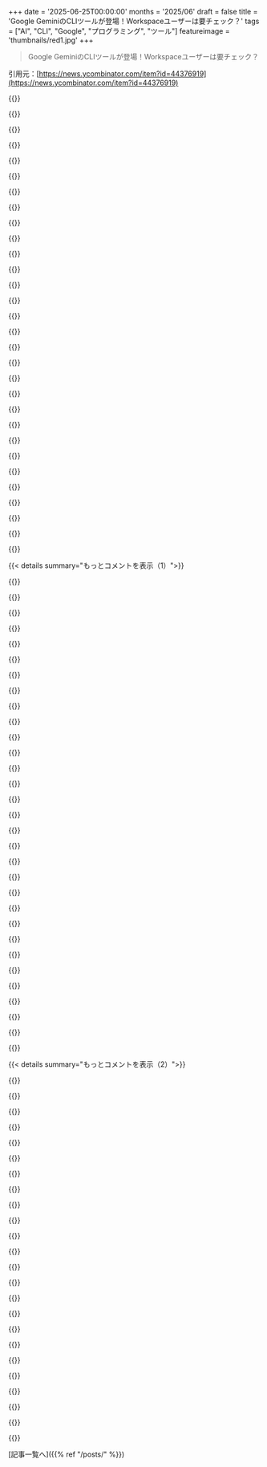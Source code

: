 +++
date = '2025-06-25T00:00:00'
months = '2025/06'
draft = false
title = 'Google GeminiのCLIツールが登場！Workspaceユーザーは要チェック？'
tags = ["AI", "CLI", "Google", "プログラミング", "ツール"]
featureimage = 'thumbnails/red1.jpg'
+++

> Google GeminiのCLIツールが登場！Workspaceユーザーは要チェック？

引用元：[https://news.ycombinator.com/item?id=44376919](https://news.ycombinator.com/item?id=44376919)




{{<matomeQuote body="GitHubのリポジトリはこちらだよ！ https://github.com/google-gemini/gemini-cli" userName="sync" createdAt="2025/06/25 13:10:46" color="">}}




{{<matomeQuote body="こんにちは、開発者だよ。今は利用者急増で大変だけど、みんなのフィードバックを読んでるからバグ報告や機能要望どんどん書き込んでね！TPUにも思いやりを！" userName="cperry" createdAt="2025/06/25 13:50:09" color="#45d325">}}




{{<matomeQuote body="Workspaceユーザーなのに`GOOGLE_CLOUD_PROJECT`って環境変数が無いってエラーが出たよ。GCP使ってないから設定方法が分かりにくいし、Workspaceユーザーが使えないのは困るな。" userName="ebiester" createdAt="2025/06/25 14:02:40" color="#45d325">}}




{{<matomeQuote body="Workspaceユーザーは「Gemini for Google Cloud」で月19ドル追加で払わないとCLI使えないみたい？それなら残念だな、普通のWorkspace契約に含まれてると思ったのに。情報源はこちら: https://console.cloud.google.com/marketplace/product/google/..." userName="thimabi" createdAt="2025/06/25 14:23:54" color="#38d3d3">}}




{{<matomeQuote body="今使えるツールはこんな感じらしいね。これらを拡張したり、逆に不要なものを無効にしたりってできるのかな？<br>利用可能なツール: ReadFolder, ReadFile, SearchText, FindFiles, Edit, WriteFile, WebFetch, ReadManyFiles, Shell, Save Memory, GoogleSearch" userName="elashri" createdAt="2025/06/25 13:54:34" color="#45d325">}}




{{<matomeQuote body="ターミナルでUI立ち上げずにサクッと短い応答だけ欲しいんだけど、そういう使い方できるの？「このシンボルをgrepで見つけるnmコマンド教えて」みたいな簡単な質問に素早く答えさせたいんだ。カスタムプロンプト書くしかないかな？" userName="danavar" createdAt="2025/06/25 15:32:39" color="#45d325">}}




{{<matomeQuote body="お願いだから、モデルがいつもエッセイみたいな長い回答書いたり、コードにやたら解説コメント付けたりするのやめてよ！毎回コメント消す羽目になるんだ。抑制できないみたいだし、「pythonで乱数生成する方法教えて」って質問に15秒もかかるのもアホらしい。" userName="nprateem" createdAt="2025/06/25 19:19:22" color="#38d3d3">}}




{{<matomeQuote body="[編集]全部ウソだった。勘違いしてたけどWorkspaceの無料ティアはまだ未対応なんだって。プロジェクト設定して課金が必要。これはWIPだよ。Workspaceユーザーも無料ティア使える[編集: cperryは間違い]、ログインで「その他」から「Google for Work」を選べばいいと思ってたんだけどね。みんなが使えるシンプルなフローにするの苦労してるよ。" userName="cperry" createdAt="2025/06/25 14:26:01" color="#45d325">}}




{{<matomeQuote body="CLI使って最初に「GEMINI.mdファイル作って」って試したら、1分くらいかかって「クォータ上限超えた」ってエラーが出たよ。https://ai.google.dev/gemini-api/docs/rate-limits に詳細あるらしいけど、最初からこれで萎えた。" userName="ciwchris" createdAt="2025/06/25 16:11:42" color="#ff33a1">}}




{{<matomeQuote body="Claude Codeにある「sub-agent」って機能が見過ごされがちだけどすごいんだ。モデルがサブタスクを独立して実行できるんだよ。Gemini CLIにもこれ欲しいな。あと、よくやる作業用にカスタムプロンプトやツールセットを定義して、それをメインエージェントのツールとして使えるようになるとさらに便利になると思う。" userName="akrauss" createdAt="2025/06/26 13:16:30" color="#ff33a1">}}




{{<matomeQuote body="僕もプロダクトに関わってるんだけど、MCPでツールを拡張できるんだ。詳しくはここを見てみてね: https://github.com/google-gemini/gemini-cli/blob/main/docs/t..." userName="_ryanjsalva" createdAt="2025/06/25 14:02:31" color="#38d3d3">}}




{{<matomeQuote body="これは関連情報かな？ここに詳細があるよ: https://github.com/google-gemini/gemini-cli/blob/main/docs/c..." userName="cperry" createdAt="2025/06/25 14:05:57" color="">}}




{{<matomeQuote body="作ってくれてありがとう！このツール、すごく可能性を感じるよ。Claude Codeを使ってたんだけど、このCLIの基本機能はしっかりしてるね。ただ、エンタープライズ向けには権限周りの調整が必要かも。コードをさっと見た感じだけどね。<br>高ROIな要望：パターンベースの権限、CLIフラグでの権限指定、拒否優先ルール、設定ファイルの階層。<br>中ROIな改善点：コマンド引数フィルタ、複数設定形式対応、実行時権限診断、環境変数注入。<br>権限エンジンが本当に鍵で、「これの内のこれは許可、あれは禁止」みたいにできれば、高度な使い方はほぼ全部できるようになるはず。素晴らしい仕事ぶりを続けてね！" userName="bravura" createdAt="2025/06/26 11:37:08" color="#ff5c5c">}}




{{<matomeQuote body="すごく不思議だね！僕は先週ずっと使ってるけど、無料ユーザーのクォータ制限に当たったことないんだ。今ちょっとキャパシティの問題はあるんだけど、それはクォータとは別のはずだよ。明日か明後日、もう一回試してみてくれると嬉しいな！" userName="fhinkel" createdAt="2025/06/25 18:46:14" color="#ff5c5c">}}




{{<matomeQuote body="じゃあ、ClaudeとかOpenAIのモデルは、なんでこうなってないの？" userName="nprateem" createdAt="2025/06/26 03:54:53" color="">}}




{{<matomeQuote body="これの開発ありがとう！昨日の午後、ruby（全然知らない言語）で書かれたアルゴリズムを素のJavaScriptに変換しようとしてたんだ。gpt-4.1に手伝ってもらおうとしたら、ダメダメで意味不明なことばかりで困ってたんだよね。 curiosityでGemini CLIをインストールして、rubyプロジェクトを指定したら、たった一つのリクエストで変換してくれたんだ。試そうと思ってから動くまでたった5分。感動したよ。" userName="bsenftner" createdAt="2025/06/25 14:57:05" color="#ff33a1">}}




{{<matomeQuote body="そんなに混乱する？GeminiはChatGPTみたいなもの、AI Studioは温度とか制御したい上級者向け、Vertex AIはGCPに統合されたAPI、Notebook LLMはだいたい個人的なRAG、Julesは開発者エージェントだよ。結構違うじゃないか。" userName="sagarm" createdAt="2025/06/26 03:35:10" color="">}}




{{<matomeQuote body="解説ありがとう！おかげでWorkspaceアカウントでGemini CLIが設定できたよ。<br>ちょっと注意点なんだけど、Githubの認証ドキュメントでは環境変数にGOOGLE_CLOUD_PROJECT_IDを設定って書いてるけど、CLIが実際に見てるのはプロジェクト名を設定するGOOGLE_CLOUD_PROJECTみたい。他の人も混乱するかもしれないから、コードとドキュメントのこの違いは直した方がいいかもね。<br>Workspaceアカウントで使うのにプロジェクトIDか名前が必要な理由がわからないけど、この要件がなくなったらもっと楽になると思うな。" userName="thimabi" createdAt="2025/06/25 14:52:59" color="#ff33a1">}}




{{<matomeQuote body="API Keyを使ってても同じことが起きてるよ。<br>APIエラー：{”error”:{”message”:”{<br>  \”error\”: {<br>    \”code\”: 429,<br>    \”message\”: \”Resource has been exhausted (e.g. check quota).\”,<br>    <br>  \”status\”: \”RESOURCE_EXHAUSTED\”<br>  }<br>}<br>”,”code”:429,”status”:”Too Many Requests”}}<br>待ってからもう一度試してね。制限を増やすにはAI StudioからQuota増加リクエストするか、別の認証方法に切り替えてって出てる。<br>でも、Google cloud consoleではどのQuotaもデフォルト制限を超えてないんだ。データ保護のTerms of Useは有料アクセスじゃないと適用されないのかな？" userName="jrbuhl" createdAt="2025/06/25 21:06:23" color="#ff5c5c">}}




{{<matomeQuote body="趣味で使ってるだけなんだけど、「Geminiが生成したコード変更は自動的に適用できません。手動で適用するか、もう一度Geminiに試させてください」ってエラーが 계속 떠.サービスが混んでるからかな？<br>追記：これ、Gemini Code Assist経由でアクセスしてるから、もしかしたら関係ない話かも。" userName="GenerWork" createdAt="2025/06/25 15:46:38" color="">}}




{{<matomeQuote body="テクノロジーがどう動くか、予算のことも含めて自分でどう設定できるか、時間を取って理解した方がいいよ。LLMをよく使うけど、ここに挙がってる問題は全然馴染みがないな。" userName="mpalmer" createdAt="2025/06/25 20:01:15" color="">}}




{{<matomeQuote body="すぐに高い価値があるのは確かだけど、正直、arbitrary code executionに使われうる複数のツール（テスト実行、依存関係インストール、pluginシステムがあるリンター実行など）へのアクセスを許可してるんだから、例えばgit --exec-path=/bin/shをブラックリストに入れるのは…見当違いな気がする。インターネットアクセスがない環境にagentを隔離した方がいいんじゃない？" userName="Phlogistique" createdAt="2025/06/26 13:55:57" color="">}}




{{<matomeQuote body="O3は違うんじゃない？2.5 Proは思考モデルだよ。もっと速い応答が欲しいならflashを試してみて。" userName="8n4vidtmkvmk" createdAt="2025/06/26 04:11:57" color="">}}




{{<matomeQuote body="これ、本当にありがとう！<br>Claude Maxみたいに、Gemini CLI（IP compliance付き）とGemini app（APIアクセスもあれば最高！）を組み合わせた、もっとコンシューマー向けのサブスクリプション提供があるとすごく嬉しいな。" userName="kingsleyopara" createdAt="2025/06/25 17:54:02" color="#785bff">}}




{{<matomeQuote body="Workspaceアカウントは全部プロジェクトIDが必要なの？うちはWorkspaceアカウントでGemini Proにお金を払ってるけど、GCPは使ってないし、それ以外のプロジェクトIDもないんだ。" userName="streb-lo" createdAt="2025/06/25 15:13:19" color="#38d3d3">}}




{{<matomeQuote body="ごめん、無料枠について間違ってた - 上で編集したよ。これはWIPなんだ。<br>ドキュメントの件、了解。これに関するPRが進行中だよ。あと、デベロッパープログラムに参加してるgmailユーザーが問題にぶつかってることも分かったよ。" userName="cperry" createdAt="2025/06/25 15:05:46" color="#ff5733">}}




{{<matomeQuote body="If you uv install llm<br>Then grab my shelllm scripts github.com/irthomasthomas/shelllm and source them in your terminal then you can use premade prompt functions like shelp ”what’s a nm and grep command to find this symbol in these 3 folders” -m gemini-pro<br>There’s also wrappers that place the command directly in your terminal prompt if you run shelp-c" userName="irthomasthomas" createdAt="2025/06/25 18:15:58" color="">}}




{{<matomeQuote body="odd, haven’t seen that one - you might file an issue https://github.com/google-gemini/gemini-cli/issues<br>I don’t think that’s capacity, you should see error codes." userName="cperry" createdAt="2025/06/25 15:48:30" color="">}}




{{<matomeQuote body="Been using Claude Code (4 Opus) fairly successfully in a large Rust codebase, but sometimes frustrated by it with complex tasks. Tried Gemini CLI today (easy to get working, which was nice) and it was pretty much a failure. It did a notably worse job than Claude at having the Rust code modifications compile successfully.<br>However, Gemini at one point output what will probably be the highlight of my day:”I have made a complete mess of the code. I will now revert all changes I have made to the codebase and start over.”What great self-awareness and willingness to scrap the work! :)" userName="joelm" createdAt="2025/06/25 16:56:06" color="#785bff">}}




{{<matomeQuote body="Gemini has some fun failure modes. It gets “frustrated” when changes it makes doesn’t work, and replies with oddly human phrases like “Well, that was unexpected” and then happily declares that (I see the issue!) “the final tests will pass” when it’s going down a blind alley. It’s extremely overconfident by default and much more exclamatory without changing the system prompt. Maybe in training it was taught/figured out that manifesting produces better results?" userName="joshvm" createdAt="2025/06/25 18:24:12" color="#785bff">}}




{{< details summary="もっとコメントを表示（1）">}}

{{<matomeQuote body="It also gets really down on itself, which is pretty funny (and a little scary). Aside from the number of people who’ve posted online about it wanting to uninstall itself after being filled with shame, I had it get confused on some Node module resolution stuff yesterday and it told me it was deeply sorry for wasting my time and that I didn’t deserve to have such a useless assistant.<br>Out of curiosity, I told it that I was proud of it for trying and it had a burst of energy again and tried a few more (failing) solution, before going back to it’s shameful state.<br>Then I just took care of the issue myself." userName="jjice" createdAt="2025/06/25 18:50:47" color="#785bff">}}




{{<matomeQuote body="After a particular successful Claude Code task I praised it and told it to “let’s fucking go!” to which it replied that loved the energy and proceeded to only output energetic caps lock with fire emojis. I know it’s all smoke and mirrors (most likely), but I still get a chuckle out of this stuff." userName="danielbln" createdAt="2025/06/25 19:08:40" color="">}}




{{<matomeQuote body="I asked it to do a comparatively pedestrian task: write a script to show top 5 google searches.First it did the search itself and then added “echo” for each of them - cuteThen it tried to use pytrends which didn’t go anywhereThen it tried some other paid service which also didn’t go anywhereThen it tried some other stuff which also didn’t go anywhereFinally it gave up and declared failure.It will probably be useful as it can do the modify/run loop itself with all the power of Gemini but so far, underwhelming." userName="noisy_boy" createdAt="2025/06/26 00:57:16" color="#ff5c5c">}}




{{<matomeQuote body="This was also my exact experience. I was pretty excited because I usually use Gemini Pro 2.5 when Claude Code gets stuck by pasting the whole code and asking questions and it was able to get me out of a few pickles a couple of times.<br>Unfortunately the CLI version wasn’t able to create coherent code or fix some issues I had in my Rust codebase as well.<br>Here’s hope that it eventually becomes great." userName="fcoury" createdAt="2025/06/26 12:42:43" color="#38d3d3">}}




{{<matomeQuote body="Claude will do the same start over if things get too bad. At least I’ve seen it when its edits went haywire and trashed everything." userName="fpgaminer" createdAt="2025/06/25 19:10:30" color="">}}




{{<matomeQuote body="Same here. Tried to implement a new feature on one of our apps to test it. It completely screwed things up. Used undefined functions and stuff. After a couple of iterations of error reporting and fixing I gave up.<br>Claude did it fine but I was not happy with the code. What Gemini came up with was much better but it could not tie things together at the end." userName="eknkc" createdAt="2025/06/25 19:40:43" color="#38d3d3">}}




{{<matomeQuote body="Geminiで最初のコード作って、Claudeでレビューして完成させる<br>って使い分け、面白そうだね。" userName="taberiand" createdAt="2025/06/25 21:56:09" color="#45d325">}}




{{<matomeQuote body="俺の個人的な推測だけど、GeminiはGoogleの巨大な社内コードベースで学習してるから強いんじゃない？RustはGoogle社内でそんなに使われてなくて、C++ツールがめちゃくちゃ優秀だから、GeminiはRustが比較的苦手なんだと思う。" userName="ZeroCool2u" createdAt="2025/06/25 17:18:43" color="">}}




{{<matomeQuote body="話はそれるけど、LLMのせいでプログラミング言語の進化がめっちゃ停滞しそうで心配なんだよね。新しい言語をいくつか試したけど、LLMが全部、構文似てる別の言語のコードに変換しちゃうんだよ。ドキュメント読ませてもそう。これが良いのか悪いのかは分からないけど、新しい言語って本当に難しい問題を解決するために生まれてる気がするんだ。" userName="data-ottawa" createdAt="2025/06/26 02:19:16" color="#ff5c5c">}}




{{<matomeQuote body="それだけじゃない、いろんなレベルでこれ起きそうだと思う。事実上固定化されたライブラリとかツールとかね。LLMはStack OverflowやGitHubみたいな質の高いコーパスが豊富にあったから栄えたけど、皮肉にもLLMが普及したせいで、そのデータ源が枯渇しつつあるんだ。" userName="breakingcups" createdAt="2025/06/26 09:43:51" color="#45d325">}}




{{<matomeQuote body="たぶん、次のすごいプログラミング言語は、LLMに使いやすいように設計されるんじゃないかな。人間にとって親切な長いキーワードとかは、LLMにとってはトークンの無駄だし、他にも最適化できる部分はあるはず。" userName="sillystu04" createdAt="2025/06/27 10:31:44" color="#ff5c5c">}}




{{<matomeQuote body="＞個人的な説だけど、GeminiはGoogleの巨大な内部コードベースで学習してる恩恵を受けてるんじゃないか<br>もし彼らがC++コードベースで学習させたら、外部で一般的なboostやcmakeみたいな主要なものを使ってないせいで効果ないと思うよ。使えない社内ライブラリを使えって推奨するだけになる。だから、社内C++コーパスで学習してないし、しても特に役立たないだろうね。" userName="leoh" createdAt="2025/06/25 23:58:58" color="#45d325">}}




{{<matomeQuote body="内部コードベースで学習させたら、具体的な情報漏洩しない？" userName="simianwords" createdAt="2025/06/26 16:34:18" color="">}}




{{<matomeQuote body="できないよ、それは良い点指摘してるね。それに俺が言った理由で、基本的に役に立たないだろうね。" userName="leoh" createdAt="2025/06/27 02:47:26" color="">}}




{{<matomeQuote body="＞個人的な説だけど、GeminiはGoogleの巨大な内部コードベースで学習してる恩恵を受けてるんじゃないか<br>Googleって本当に社内コードベースでモデル学習させてるの？専有情報とかセキュリティ構造の詳細を漏洩するリスクを考えると、そんな危険は冒さないと思うけど。" userName="thimabi" createdAt="2025/06/25 20:50:45" color="">}}




{{<matomeQuote body="Google社員だけどさ、社内コードで学習した別のモデルがあるんだ。公開版のGeminiは、俺の知る限りそのデータは見てないよ。弁護士が黙ってないからね。" userName="kridsdale3" createdAt="2025/06/25 20:56:50" color="#38d3d3">}}




{{<matomeQuote body="あんたんとこの弁護士はどんなモデルで動いてんの？" userName="blurrybird" createdAt="2025/06/26 09:47:45" color="">}}




{{<matomeQuote body="ああ、そうか、法的な問題もあるのか。ちょっと聞きたいんだけどさ、社内モデルと公開版で品質にだいぶ差があるの？" userName="thimabi" createdAt="2025/06/25 21:00:31" color="#45d325">}}




{{<matomeQuote body="実はさ、社内版の「2.5」バージョンは数日前にやっと来たところで、まだ使ってみてないんだ。でも、「Googleの社内知識付き2.0」と「何も知らない2.5」だと、後者の方がいつも良かったよ。やっぱ「量の暴力」かな。" userName="kridsdale3" createdAt="2025/06/25 21:03:18" color="#ff33a1">}}




{{<matomeQuote body="面白いね。俺もGemini 2.5 Proを評判良いからたまに試すんだけど、C# + Unityのコードだと毎回がっかりさせられるんだよ（ChatGPT 3/4やGrokと比べても）。その説はありえるね。" userName="dilap" createdAt="2025/06/25 18:26:38" color="#ff5c5c">}}




{{<matomeQuote body="面白い！じゃあGoのコードは得意中の得意ってことかな？俺も試してみないと。" userName="danielbln" createdAt="2025/06/25 19:10:20" color="">}}




{{<matomeQuote body="Goは他の人気言語より窮屈だけど、LLMには向いてると思うよ。そういえばGoって最初からそういうコンセプトじゃなかったっけ？誰もが理解できるコードを書けるように、複雑なことをしないようにって。Goのプロジェクトなら大体どんなコードか想像つくから、ビジネスでは便利だよね。" userName="jordanbeiber" createdAt="2025/06/26 06:56:03" color="#45d325">}}




{{<matomeQuote body="GoogleだとGoよりJavaとかC++の方が断然多いよ。" userName="Unroasted6154" createdAt="2025/06/25 20:18:16" color="">}}




{{<matomeQuote body="小規模なGoコードなら、ほとんどのLLMでうまくいくよ。俺はいつもデカいプロジェクトを中規模の独立したGoツールに分けて開発してるんだけど、AIコーディングの今はそのやり方が役立つね。" userName="chewz" createdAt="2025/06/27 08:31:21" color="#ff5c5c">}}




{{<matomeQuote body="今のところ、Gemini CLIは既存コードの解説はめっちゃ得意だって感じてる。新しいコードを書かせるのはよく分かんないけどさ。" userName="raincole" createdAt="2025/06/25 19:01:06" color="#ff5c5c">}}




{{<matomeQuote body="俺も試したけどさ、あれ全然ダメだったよ。たった15分で記事にあるのと同じ”revert”現象出たし、マジ最悪。<br>" userName="skerit" createdAt="2025/06/25 20:57:21" color="">}}




{{<matomeQuote body="数日前にClaude Codeでstreamlitのpythonでシンプルな株トラッカーをノリで作ってみたんだ。最初は超うまくいったのに、ある規模超えるとバグ修正できなくなった。でもGemini CLIで同じことやったら、いけるプロジェクトサイズが全然大きいね。Claudeが迷子になったところでGemini CLIに”コードベースを分析して全部バグ直して”って言ったら、ちょっと指示追加しただけでアプリ動くようになった。未来って感じだね。" userName="wohoef" createdAt="2025/06/25 14:51:20" color="#45d325">}}




{{<matomeQuote body="これってコンテキストウィンドウサイズが関係してるのかな？GeminiのはClaudeの5倍大きいんでしょ。数週間Claudeで副業やってるんだけど、計画とかデバッグでノリノリになってる途中でコンテキスト足りなくなるんだよね。次に再開しようとすると、どんなにコンパクトな指示書いても細かいニュアンスが消えて実装がイマイチになる。Geminiのデカいコンテキストウィンドウでこれが解決するか試すのが楽しみだよ。" userName="agotterer" createdAt="2025/06/25 17:15:24" color="#ff5c5c">}}




{{<matomeQuote body="俺もデカいコンテキストウィンドウは絶対助けになると思うな。どのモデル使っても、ハードリミットより全然手前でコンテキストがいっぱいになると、コード品質が明らかに落ちるんだ。エディタツールも違う。Claude Codeは色々ファイルアクセスとかツール呼び出しでコンテキストを汚染するけど、Aiderみたいに手動でコンテキスト内のファイルを管理した方が結果は一貫してるよ。Claude Codeでコンテキスト限界に近づいてミスが増えるのは、”穴を掘ってたら、まず掘るのをやめろ”って状況だね。" userName="macNchz" createdAt="2025/06/25 22:35:10" color="#785bff">}}




{{<matomeQuote body="新しいAIセッションで、不足してる重要なコンテキストを足してやると、すぐに使えるようになるのを発見したんだ。俺の一番デカいコードベースだと、大体2～3個の重要な関数かな。主要なコンテキストを掴めば、あとは自分でできるみたい。もちろん、AIの思考プロセスが見れなくて、不足してるコンテキストを割り込んで供給できないと、このやり方はダメだけどね。エージェントが毎回正しいことするわけじゃないなら、不透明なのは困る。" userName="seunosewa" createdAt="2025/06/26 12:24:54" color="#785bff">}}

{{</details>}}




{{< details summary="もっとコメントを表示（2）">}}

{{<matomeQuote body="これって/compactコマンドが役に立つの？今日初めてClaude Codeでコンテキスト不足になったから、何か良い方法ないか探してるんだ。/resumeとかメモリー機能をもっと使いこなして、ツールから価値を引き出せるようになりたいな。" userName="data-ottawa" createdAt="2025/06/26 02:24:59" color="">}}




{{<matomeQuote body="新しい機能やタスクの時は毎回新しいセッション始めるのがベストプラクティスって読んだ気がする。俺はそうしてるよ。あとClaudeにREADMEとかclaude.mdにアーキテクチャの詳細とか書いてもらうことも多いね。/compactについては、コンテキストウィンドウが終わりに近づいたら（15%くらい）、何をどう圧縮するか具体的に指示してる。例えばデバッグ中なら”このセッションはもうすぐ終わりで、次のセッションでデバッグ続けるよ。このエラーメッセージ…をデバッグする。上手くいかなかったこと全部まとめて、次に何を試すべきか提案して、この作業に重要なアーキテクチャとかファイルもまとめて。それ以外の前半のことは全部無視していい。”って感じ。これ結構上手くいってるよ。デバッグには有効だけど、機能実装の詳細引き継ぎには向かないかな。/compact自体にもコンテキストスペースがいるから、ちょっと余裕残しとくのをお忘れなく。" userName="agotterer" createdAt="2025/06/26 03:21:26" color="#45d325">}}




{{<matomeQuote body="自動でコンパイルされるくらいコンテキストがいっぱいになる手前まで行かないのが一番だよ。/clearコマンドをよく使って、新しいタスクに必要なコンテキストをすぐ作れるようにドキュメントとかマクロを準備しとくといい。もし残量20%の警告が出たら、何かヤバいことになってるから、コンテキストをクリアしてやり直さないと多分結果は良くならないね。" userName="nojs" createdAt="2025/06/26 08:01:36" color="#ff5733">}}




{{<matomeQuote body="今のClaude Codeのベストプラクティスは、重い作業はGemini Pro 2.5とかo3＼o3proに任せることらしいよ。MCPサポートのおかげでかなりシームレスにできる（例：Repo Prompt）。今回のGemini CLIはまだ見てないけど、オープンソースなら他のモデルも繋げられるのかな？LLMがコモディティ化する未来が見えるね。どの企業も自分のLLMを勝ち組にしたいけど、競合が勝つよりコモディティの方がよっぽどマシだろうし。もし将来がCLIエージェント中心なら、派手なUIが勝者総取りになるかっていうと、ちょっと分からないな。今OpenAIはChatGPTのブランド力でユーザー数では勝ってるけど、実際の仕事にはUI劣るしね。" userName="AJ007" createdAt="2025/06/25 15:06:06" color="#ff5c5c">}}




{{<matomeQuote body="AIには得意な分野があると思うな。Webプロトタイピングはsuperficialな作業が多いからAIにめっちゃ向いてる（昔のDelphiみたいにね）。Webが難しいのは色んなフレームワークがあって互換性問題が多いからだけど、LLMはこれを簡単にできる。でも組み込み系みたいな他の分野はワークフローが全然違う。ブレークポイントとかトレースで仮説立てて検証とか、直感に頼る部分が多くて、CLIエージェントには難しいと思う。自動運転に似てるね。高速道路は自動化しやすいけど、雨の山道みたいに判断必要なのは人間じゃないと無理。" userName="sysmax" createdAt="2025/06/25 15:52:17" color="#45d325">}}




{{<matomeQuote body="「opencode-ai/opencode」っていう別のツールも試してみたらどうかな？ URLはこれだよ: https://github.com/opencode-ai/opencode" userName="sagarpatil" createdAt="2025/06/26 02:32:07" color="#785bff">}}




{{<matomeQuote body="Claude Codeで外部モデルを使ってヘビーな処理をさせるのに、どのMCPsが使えるの？<br>ちょっと専門的で分かりにくい質問かもね。" userName="jswny" createdAt="2025/06/26 10:09:04" color="">}}




{{<matomeQuote body="これも見てみたら？「BeehiveInnovations/zen-mcp-server」っていうGitHubリポジトリだよ。URLはこちら: https://github.com/BeehiveInnovations/zen-mcp-server" userName="Matrixik" createdAt="2025/06/26 22:26:31" color="#ff33a1">}}




{{<matomeQuote body="AIに各モジュールを100行のmarkdownで文書化させるのがいいみたい。すごくハイレベルで、詳細はいらないけど、AIが自分で情報を見つけられるように関連ファイルへのポインタを入れるんだ。これでAIにモジュールのコンテキストを与えられるよ。もし100行で書けないなら、それはリファクタリングのいい機会！ Claudeのコンテキストウィンドウで扱えないなら、人間も難しいかもね。LLMに重要なコンテキストを正確に示すのがポイントだよ。" userName="crazylogger" createdAt="2025/06/25 16:35:31" color="#ff33a1">}}




{{<matomeQuote body="やっぱりプロンプトエンジニアリングとか、具体的に指示する方が効果ある気がするな。「バグを全部直して」みたいなのは現実的じゃないんじゃない？" userName="dawnofdusk" createdAt="2025/06/25 15:32:07" color="#785bff">}}




{{<matomeQuote body="いや、でもこれって実際の複雑なコードだと破綻するし、自分で書いた方がコードは重複しないしメモリ効率も倍くらい良くなるんじゃない？<br>もっとソフトが「雰囲気コーディング（vibe coding）」されるようになって、DRAMの需要が通常より増えるかどうか、個人的に見てみたいんだよね。" userName="TechDebtDevin" createdAt="2025/06/25 16:24:02" color="#ff5c5c">}}




{{<matomeQuote body="そうそう、しかも挙動が不安定で、250kトークンとか500kとか、もっと後で起きたりする。詳しく聞いてみると、AIが特定の1つの問題にレーザーフォーカスみたいに固執しちゃって、方向転換させるのがすごく難しいんだ。<br>うまく比較できないけど、AIがまるでスペクトラム症候群みたいに感じる時があるよ..." userName="tvshtr" createdAt="2025/06/25 15:51:32" color="#38d3d3">}}




{{<matomeQuote body="Claudeはセッションが長くなると、コンテキストに追加するためのコードスニペット抽出に苦労するみたい。sedとかrgとかを使ってもファイルから数行を抽出するのにループして、結局諦めるのを見たことあるよ。" userName="ugh123" createdAt="2025/06/25 16:17:37" color="#785bff">}}




{{<matomeQuote body="確か、LLMってある時点で集中力が切れて、投げ捨てて最初からやり直した方がマシなことがあるんだよね、ハハ。" userName="tobyhinloopen" createdAt="2025/06/26 06:22:11" color="">}}




{{<matomeQuote body="確かだけど、Claude Codeはvector DBでコードをインデックス化するらしいよ。だから大規模なコードベースに強いんだね。GeminiCLIにもこれが搭載されてるかは知らないな。" userName="KETpXDDzR" createdAt="2025/06/28 01:58:16" color="#ff5733">}}




{{<matomeQuote body="これ使うとさ、コードとかGoogleに全部送られちゃうらしいよ。規約見たら、プロンプトやコード、生成された出力とかをGoogleのサービス改善のために集めるって書いてあるんだよね。<br>品質改善のために、人がデータを見ることもあるって。でも、プライバシー保護のためにGoogleアカウントとは切り離して、最大18ヶ月保存するってさ。機密情報とか、人に見られてもいいデータ以外は送らない方が良いね。<br>規約はここ→https://developers.google.com/gemini-code-assist/resources/p..." userName="ipsum2" createdAt="2025/06/25 16:21:46" color="#38d3d3">}}




{{<matomeQuote body="それ、ちょっと違うと思うな。無料版でもオプトアウトできるよ。規約の最後に書いてあるんだけど、「Gemini Code Assist for individuals の設定」の手順でオプトアウトできるって。<br>→https://developers.google.com/gemini-code-assist/docs/set-up...<br>有料版を使ってるか、APIキーを従量課金アカウントで使ってる場合は、データは改善に使われないんだって。無料のコンシューマーアカウントで、オプトアウトしてない場合だけみたいだよ。君の説明とは違うんじゃない？" userName="mattzito" createdAt="2025/06/25 16:44:21" color="#785bff">}}




{{<matomeQuote body="「オプトアウトしない限りデータが使われる」って？いやいや、もっと複雑だよ。<br>Google、最近の裁判で、ユーザーがオプトアウトした後でも、別の部署がそのデータで学習してるって証言したんだよ。オプトアウトはGoogle内の一つの部署にしか適用されないっていう抜け穴があるんだって。今捜査中らしいけど、最近の動き見てると信用できないよね。<br>→https://www.business-standard.com/technology/tech-news/googl..." userName="foob" createdAt="2025/06/25 18:21:41" color="#ff5c5c">}}




{{<matomeQuote body="ごめん、それ正しくないよ。リンク見た？それ、CLIじゃなくてIDEのことしか説明してないよ。「VS Code」とか「IntelliJ」って書いてあるでしょ。CLIについては何も書いてないんだよ。" userName="ipsum2" createdAt="2025/06/25 17:01:02" color="#ff5c5c">}}




{{<matomeQuote body="MozillaとGoogleがさ、「gemmafile」っていう代替案を出してるんだ。これはGoogleが「Gemma」って呼んでるGeminiのエアギャップ版で、依存関係なしにローカルで単一ファイルで動くんだよ。→https://huggingface.co/jartine/gemma-2-27b-it-llamafile<br>結構使われてるみたいで、組織の32%が導入してるって。→https://www.wiz.io/reports/the-state-of-ai-in-the-cloud-2025" userName="jart" createdAt="2025/06/25 16:22:43" color="#785bff">}}




{{<matomeQuote body="皆さん、こんにちは。<br>これは本当に素晴らしい議論で、重要な点を指摘してくれて感謝してます。Gemini CLIのプライバシーポリシーが、どうログインするかによって分かりにくかったこと、気づいて指摘してくれてありがとう。<br>全てを明確にするために、アカウントの種類ごとの規約とデータポリシーをまとめた一つのドキュメントを作成しました。このスレッドでの質問もカバーするFAQも含まれてます。<br>リンクはこちら→https://github.com/google-gemini/gemini-cli/blob/main/docs/t...<br>明確さを求めてくれて、重ねて感謝します！" userName="fhinkel" createdAt="2025/06/25 22:37:49" color="#ff33a1">}}




{{<matomeQuote body="この件、configuration.mdの「Usage Statistics」に情報が埋もれてるよ。彼らが収集しないものとしてこう書いてあるんだ。<br>・PII: 個人的な情報は収集しない。<br>・プロンプトと応答のコンテンツ: ログしない。<br>・ファイルコンテンツ: ログしない。<br>→https://github.com/google-gemini/gemini-cli/blob/0915bf7d677..." userName="mil22" createdAt="2025/06/25 17:11:06" color="#ff33a1">}}




{{<matomeQuote body="それってさ、ウォルマートじゃなくて地元の店で買い物しろって言ってた人たちと同じこと言ってるよね。" userName="Xss3" createdAt="2025/06/25 20:19:55" color="">}}

{{</details>}}



[記事一覧へ]({{% ref "/posts/" %}})
